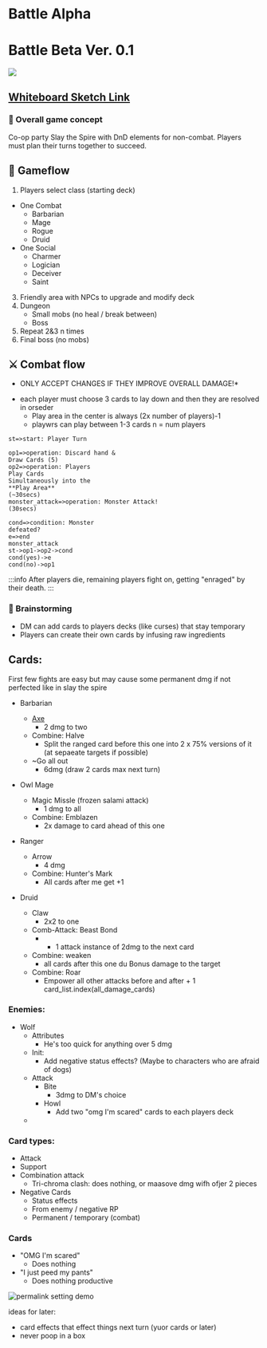 # Battle Alpha

# Battle Beta Ver. 0.1

![](https://i.imgur.com/BFl5kyB.png)


## [Whiteboard Sketch Link ](https://expl.ai/PMDKNHBV)

### :thought_balloon: Overall game concept

Co-op party Slay the Spire with DnD elements for non-combat. Players must plan their turns together to succeed.

<!--### Explanation video
{%youtube jrGuvjjH0n8%}-->

## :sunrise_over_mountains: Gameflow

1. Players select class (starting deck)
  - One Combat
    - Barbarian
    - Mage
    - Rogue
    - Druid
  - One Social
    - Charmer
    - Logician
    - Deceiver
    - Saint
3. Friendly area with NPCs to upgrade and modify deck
4. Dungeon
    - Small mobs (no heal / break between)
    - Boss
6. Repeat 2&3 n times
7. Final boss (no mobs)

## :crossed_swords: Combat flow
* ONLY ACCEPT CHANGES IF THEY IMPROVE OVERALL DAMAGE!*
- each player must choose 3 cards to lay down and then they are resolved in orseder  
  - Play area in the center is always (2x number of players)-1
  - playwrs can play between 1-3 cards
n = num players
```flow
st=>start: Player Turn

op1=>operation: Discard hand &
Draw Cards (5)
op2=>operation: Players
Play Cards
Simultaneously into the
**Play Area**
(~30secs)
monster_attack=>operation: Monster Attack!
(30secs)

cond=>condition: Monster
defeated?
e=>end
monster_attack
st->op1->op2->cond
cond(yes)->e
cond(no)->op1

```
:::info
After players die, remaining players fight on, getting "enraged" by their death.
:::



### :memo: Brainstorming

- DM can add cards to players decks (like curses) that stay temporary
- Players can create their own cards by infusing raw ingredients


## Cards:
First few fights are easy but may cause some permanent dmg if not perfected like in slay the spire

- Barbarian
	- [Axe](https://imgur.com/gallery/pmSuXlo)
	    - 2 dmg to two
	- Combine: Halve
	  - Split the ranged card before this one into 2 x 75% versions of it (at sepaeate targets if possible)
  - ~Go all out
      - 6dmg (draw 2 cards max next turn)

- Owl Mage
	- Magic Missle (frozen salami attack)
	    - 1 dmg to all
	- Combine: Emblazen
	    - 2x damage to card ahead of this one

- Ranger
	- Arrow
	    - 4 dmg
	- Combine: Hunter's Mark
	    - All cards after me get +1

- Druid
    - Claw
        - 2x2 to one
    - Comb-Attack: Beast Bond
        - + 1 attack instance of 2dmg to the next card
    -  Combine: weaken
       -  all cards after this one du Bonus damage to the target
     - Combine: Roar
         - Empower all other attacks before and after + 1 card_list.index(all_damage_cards)


### Enemies:
- Wolf
    - Attributes
        - He's too quick for anything over 5 dmg
    - Init:
        - Add negative status effects? (Maybe to characters who are afraid of dogs)
    - Attack
        - Bite
            - 3dmg to DM's choice
        - Howl
            - Add two "omg I'm scared" cards to each players deck
    -

### Card types:
- Attack
- Support
- Combination attack
  - Tri-chroma clash: does nothing, or maasove dmg wifh ofjer 2 pieces
- Negative Cards
    - Status effects
    - From enemy / negative RP
    - Permanent / temporary (combat)



### Cards
- "OMG I'm scared"
    - Does nothing
- "I just peed my pants"
    - Does nothing productive


![permalink setting demo](https://i.imgur.com/PN8TmMI.gif)

ideas for later:
- card effects that effect things next turn (yuor cards or later)
- never poop in a box

